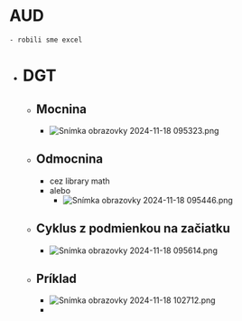 # AUD
	- robili sme excel
- # DGT
	- ## Mocnina
		- ![Snímka obrazovky 2024-11-18 095323.png](../assets/Snímka_obrazovky_2024-11-18_095323_1731920044290_0.png)
	- ## Odmocnina
		- cez library math
		- alebo
			- ![Snímka obrazovky 2024-11-18 095446.png](../assets/Snímka_obrazovky_2024-11-18_095446_1731920095220_0.png)
	- ## Cyklus z podmienkou na začiatku
		- ![Snímka obrazovky 2024-11-18 095614.png](../assets/Snímka_obrazovky_2024-11-18_095614_1731920189281_0.png)
	- ## Príklad
		- ![Snímka obrazovky 2024-11-18 102712.png](../assets/Snímka_obrazovky_2024-11-18_102712_1731922055026_0.png)
		-